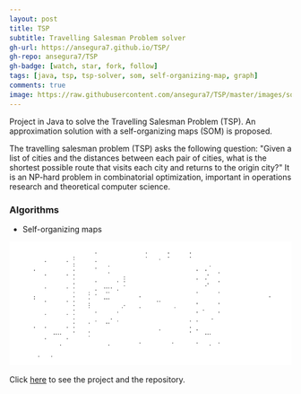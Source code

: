 ```yaml
---
layout: post
title: TSP
subtitle: Travelling Salesman Problem solver
gh-url: https://ansegura7.github.io/TSP/
gh-repo: ansegura7/TSP
gh-badge: [watch, star, fork, follow]
tags: [java, tsp, tsp-solver, som, self-organizing-map, graph]
comments: true
image: https://raw.githubusercontent.com/ansegura7/TSP/master/images/som-xqf131.gif
---
```


Project in Java to solve the Travelling Salesman Problem (TSP). An approximation solution with a self-organizing maps (SOM) is proposed.

The travelling salesman problem (TSP) asks the following question: "Given a list of cities and the distances between each pair of cities, what is the shortest possible route that visits each city and returns to the origin city?" It is an NP-hard problem in combinatorial optimization, important in operations research and theoretical computer science.

### Algorithms
- Self-organizing maps

![som-xqf131-solution](https://raw.githubusercontent.com/ansegura7/TSP/master/images/som-xqf131.gif)

Click [here](https://ansegura7.github.io/TSP/) to see the project and the repository.
